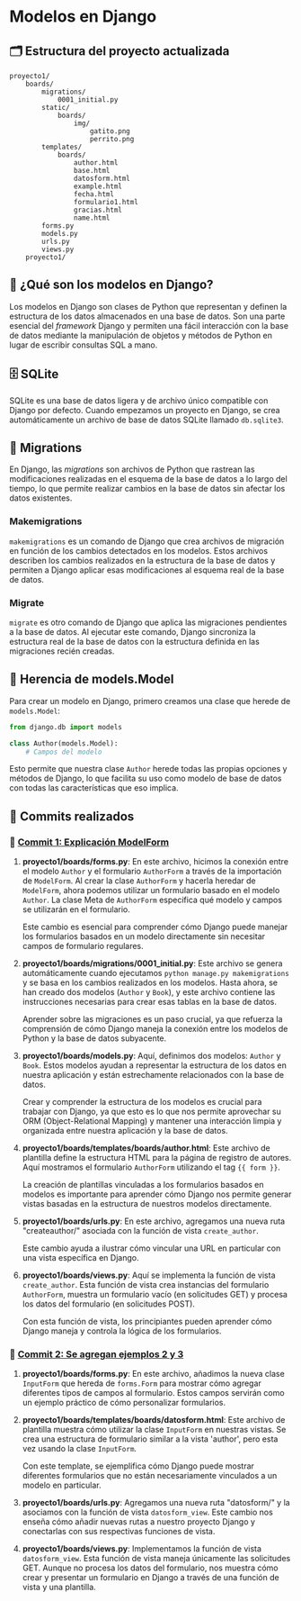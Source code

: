 # Modelos en Django

## 🗂️ Estructura del proyecto actualizada
```
proyecto1/
    boards/
        migrations/
            0001_initial.py
        static/
            boards/
                img/
                    gatito.png
                    perrito.png
        templates/
            boards/
                author.html
                base.html
                datosform.html
                example.html
                fecha.html
                formulario1.html
                gracias.html
                name.html
        forms.py
        models.py
        urls.py
        views.py
    proyecto1/
```

## 📘 ¿Qué son los modelos en Django?

Los modelos en Django son clases de Python que representan y definen la estructura de los datos almacenados en una base de datos. Son una parte esencial del *framework* Django y permiten una fácil interacción con la base de datos mediante la manipulación de objetos y métodos de Python en lugar de escribir consultas SQL a mano.

## 🗄️ SQLite

SQLite es una base de datos ligera y de archivo único compatible con Django por defecto. Cuando empezamos un proyecto en Django, se crea automáticamente un archivo de base de datos SQLite llamado `db.sqlite3`.

## 📜 Migrations

En Django, las _migrations_ son archivos de Python que rastrean las modificaciones realizadas en el esquema de la base de datos a lo largo del tiempo, lo que permite realizar cambios en la base de datos sin afectar los datos existentes.

### Makemigrations

`makemigrations` es un comando de Django que crea archivos de migración en función de los cambios detectados en los modelos. Estos archivos describen los cambios realizados en la estructura de la base de datos y permiten a Django aplicar esas modificaciones al esquema real de la base de datos.

### Migrate

`migrate` es otro comando de Django que aplica las migraciones pendientes a la base de datos. Al ejecutar este comando, Django sincroniza la estructura real de la base de datos con la estructura definida en las migraciones recién creadas.

## 🧬 Herencia de models.Model

Para crear un modelo en Django, primero creamos una clase que herede de `models.Model`:

```python
from django.db import models

class Author(models.Model):
    # Campos del modelo

```

Esto permite que nuestra clase `Author` herede todas las propias opciones y métodos de Django, lo que facilita su uso como modelo de base de datos con todas las características que eso implica.

## 📝 Commits realizados

### 📝 [Commit 1: Explicación ModelForm](https://github.com/zubus/TD-Django-0027/commit/f98a9b577d3a228f7c64cc0055cf8ba9fad1b60e)

1. **proyecto1/boards/forms.py**: En este archivo, hicimos la conexión entre el modelo `Author` y el formulario `AuthorForm` a través de la importación de `ModelForm`. Al crear la clase `AuthorForm` y hacerla heredar de `ModelForm`, ahora podemos utilizar un formulario basado en el modelo `Author`. La clase Meta de `AuthorForm` especifica qué modelo y campos se utilizarán en el formulario.

   Este cambio es esencial para comprender cómo Django puede manejar los formularios basados en un modelo directamente sin necesitar campos de formulario regulares.

2. **proyecto1/boards/migrations/0001_initial.py**: Este archivo se genera automáticamente cuando ejecutamos `python manage.py makemigrations` y se basa en los cambios realizados en los modelos. Hasta ahora, se han creado dos modelos (`Author` y `Book`), y este archivo contiene las instrucciones necesarias para crear esas tablas en la base de datos.

   Aprender sobre las migraciones es un paso crucial, ya que refuerza la comprensión de cómo Django maneja la conexión entre los modelos de Python y la base de datos subyacente.

3. **proyecto1/boards/models.py**: Aquí, definimos dos modelos: `Author` y `Book`. Estos modelos ayudan a representar la estructura de los datos en nuestra aplicación y están estrechamente relacionados con la base de datos.

   Crear y comprender la estructura de los modelos es crucial para trabajar con Django, ya que esto es lo que nos permite aprovechar su ORM (Object-Relational Mapping) y mantener una interacción limpia y organizada entre nuestra aplicación y la base de datos.

4. **proyecto1/boards/templates/boards/author.html**: Este archivo de plantilla define la estructura HTML para la página de registro de autores. Aquí mostramos el formulario `AuthorForm` utilizando el tag `{{ form }}`.

   La creación de plantillas vinculadas a los formularios basados en modelos es importante para aprender cómo Django nos permite generar vistas basadas en la estructura de nuestros modelos directamente.

5. **proyecto1/boards/urls.py**: En este archivo, agregamos una nueva ruta "createauthor/" asociada con la función de vista `create_author`.

   Este cambio ayuda a ilustrar cómo vincular una URL en particular con una vista específica en Django.

6. **proyecto1/boards/views.py**: Aquí se implementa la función de vista `create_author`. Esta función de vista crea instancias del formulario `AuthorForm`, muestra un formulario vacío (en solicitudes GET) y procesa los datos del formulario (en solicitudes POST).

   Con esta función de vista, los principiantes pueden aprender cómo Django maneja y controla la lógica de los formularios.

### 📝 [Commit 2: Se agregan ejemplos 2 y 3](https://github.com/zubus/TD-Django-0027/commit/b7790db24e23582a380a81d0e53d5ff50245884c)

1. **proyecto1/boards/forms.py**: En este archivo, añadimos la nueva clase `InputForm` que hereda de `forms.Form` para mostrar cómo agregar diferentes tipos de campos al formulario. Estos campos servirán como un ejemplo práctico de cómo personalizar formularios.

2. **proyecto1/boards/templates/boards/datosform.html**: Este archivo de plantilla muestra cómo utilizar la clase `InputForm` en nuestras vistas. Se crea una estructura de formulario similar a la vista 'author', pero esta vez usando la clase `InputForm`.

   Con este template, se ejemplifica cómo Django puede mostrar diferentes formularios que no están necesariamente vinculados a un modelo en particular.

3. **proyecto1/boards/urls.py**: Agregamos una nueva ruta "datosform/" y la asociamos con la función de vista `datosform_view`. Este cambio nos enseña cómo añadir nuevas rutas a nuestro proyecto Django y conectarlas con sus respectivas funciones de vista.

4. **proyecto1/boards/views.py**: Implementamos la función de vista `datosform_view`. Esta función de vista maneja únicamente las solicitudes GET. Aunque no procesa los datos del formulario, nos muestra cómo crear y presentar un formulario en Django a través de una función de vista y una plantilla.
